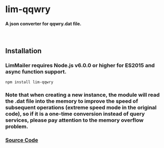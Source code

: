 # lim-qqwry

#### A json converter for qqwry.dat file.

<br>

## Installation

### LimMailer requires **Node.js v6.0.0** or higher for ES2015 and async function support.

```
npm install lim-qqwry
```

### Note that when creating a new instance, the module will read the .dat file into the memory to improve the speed of subsequent operations (extreme speed mode in the original code), so if it is a one-time conversion instead of query services, please pay attention to the memory overflow problem.

### [Source Code](https://github.com/cnwhy/lib-qqwry)
